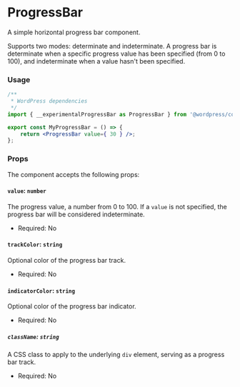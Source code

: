 # ProgressBar

A simple horizontal progress bar component.

Supports two modes: determinate and indeterminate. A progress bar is determinate when a specific progress value has been specified (from 0 to 100), and indeterminate when a value hasn't been specified.

### Usage

```jsx
/**
 * WordPress dependencies
 */
import { __experimentalProgressBar as ProgressBar } from '@wordpress/components';

export const MyProgressBar = () => {
	return <ProgressBar value={ 30 } />;
};
```

### Props

The component accepts the following props:

#### `value`: `number`

The progress value, a number from 0 to 100.
If a `value` is not specified, the progress bar will be considered indeterminate.

-   Required: No

#### `trackColor`: `string`

Optional color of the progress bar track.

-   Required: No

#### `indicatorColor`: `string`

Optional color of the progress bar indicator.

-   Required: No

##### `className`: `string`

A CSS class to apply to the underlying `div` element, serving as a progress bar track.

- Required: No
